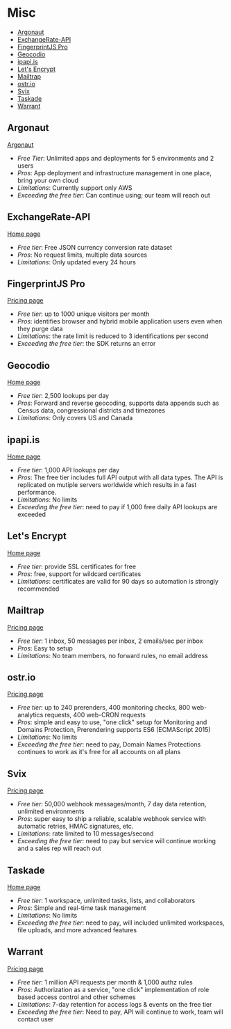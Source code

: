 # Misc

<!-- TOC depthFrom:2 -->

- [Argonaut](#argonaut)
- [ExchangeRate-API](#exchangerate-api)
- [FingerprintJS Pro](#fingerprintjs-pro)
- [Geocodio](#geocodio)
- [ipapi.is](#ipapiis)
- [Let's Encrypt](#lets-encrypt)
- [Mailtrap](#mailtrap)
- [ostr.io](#ostrio)
- [Svix](#svix)
- [Taskade](#taskade)
- [Warrant](#warrant)

<!-- /TOC -->

## Argonaut

[Argonaut](https://argonaut.dev/?utm_source=stack-on-a-budget&utm_medium=rsrc)

* *Free Tier*: Unlimited apps and deployments for 5 environments and 2 users
* *Pros*: App deployment and infrastructure management in one place, bring your own cloud
* *Limitations*: Currently support only AWS
* *Exceeding the free tier*: Can continue using; our team will reach out

## ExchangeRate-API

[Home page](https://www.exchangerate-api.com)

* *Free tier*: Free JSON currency conversion rate dataset
* *Pros*: No request limits, multiple data sources
* *Limitations*: Only updated every 24 hours

## FingerprintJS Pro

[Pricing page](https://fingerprintjs.com/pricing/)

* *Free tier*: up to 1000 unique visitors per month
* *Pros*: identifies browser and hybrid mobile application users even when they purge data
* *Limitations*: the rate limit is reduced to 3 identifications per second
* *Exceeding the free tier*: the SDK returns an error

## Geocodio

[Home page](https://www.geocod.io)

* *Free tier*: 2,500 lookups per day
* *Pros*: Forward and reverse geocoding, supports data appends such as Census data, congressional districts and timezones
* *Limitations*: Only covers US and Canada

## ipapi.is

[Home page](https://ipapi.is/)

* *Free tier*: 1,000 API lookups per day
* *Pros*: The free tier includes full API output with all data types. The API is replicated on mutiple servers worldwide which results in a fast performance.
* *Limitations*: No limits
* *Exceeding the free tier*: need to pay if 1,000 free daily API lookups are exceeded

## Let's Encrypt

[Home page](https://letsencrypt.org/)

* *Free tier*: provide SSL certificates for free
* *Pros*: free, support for wildcard certificates
* *Limitations*: certificates are valid for 90 days so automation is strongly recommended

## Mailtrap

[Pricing page](https://mailtrap.io/pricing)

* *Free tier*: 1 inbox, 50 messages per inbox, 2 emails/sec per inbox
* *Pros*: Easy to setup
* *Limitations*: No team members, no forward rules, no email address

## ostr.io

[Pricing page](https://ostr.io/info/pricing)

* *Free tier*: up to 240 prerenders, 400 monitoring checks, 800 web-analytics requests, 400 web-CRON requests
* *Pros*: simple and easy to use, "one click" setup for Monitoring and Domains Protection, Prerendering supports ES6 (ECMAScript 2015)
* *Limitations*: No limits
* *Exceeding the free tier*: need to pay, Domain Names Protections continues to work as it's free for all accounts on all plans

## Svix

[Pricing page](https://www.svix.com/pricing/)

* *Free tier*: 50,000 webhook messages/month, 7 day data retention, unlimited environments
* *Pros*: super easy to ship a reliable, scalable webhook service with automatic retries, HMAC signatures, etc.
* *Limitations*: rate limited to 10 messages/second
* *Exceeding the free tier*: need to pay but service will continue working and a sales rep will reach out

## Taskade

[Home page](https://taskade.com)

* *Free tier*: 1 workspace, unlimited tasks, lists, and collaborators
* *Pros*: Simple and real-time task management
* *Limitations*: No limits
* *Exceeding the free tier*: need to pay, will included unlimited workspaces, file uploads, and more advanced features

## Warrant

[Pricing page](https://warrant.dev/pricing)

* *Free tier*: 1 million API requests per month & 1,000 authz rules
* *Pros*: Authorization as a service, "one click" implementation of role based access control and other schemes
* *Limitations*: 7-day retention for access logs & events on the free tier
* *Exceeding the free tier*: Need to pay, API will continue to work, team will contact user
